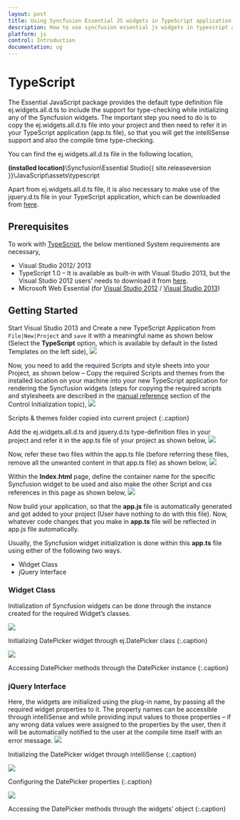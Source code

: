 ```yaml
---
layout: post
title: Using Syncfusion Essential JS widgets in TypeScript application
description: How to use syncfusion essential js widgets in typescript application.
platform: js
control: Introduction
documentation: ug
---
```


# TypeScript

The Essential JavaScript package provides the default type definition file ej.widgets.all.d.ts to include the support for type-checking while initializing any of the Syncfusion widgets. The important step you need to do is to copy the ej.widgets.all.d.ts file into your project and then need to refer it in your TypeScript application (app.ts file), so that you will get the intelliSense support and also the compile time type-checking. 

You can find the ej.widgets.all.d.ts file in the following location,

<b>(installed location)</b>\Syncfusion\Essential Studio\{{ site.releaseversion }}\JavaScript\assets\typescript

Apart from ej.widgets.all.d.ts file, it is also necessary to make use of the jquery.d.ts file in your TypeScript application, which can be downloaded from [here](https://github.com/borisyankov/DefinitelyTyped).

## Prerequisites

To work with [TypeScript](http://www.typescriptlang.org/Handbook), the below mentioned System requirements are necessary,

* Visual Studio 2012/ 2013
* TypeScript 1.0 – It is available as built-in with Visual Studio 2013, but the Visual Studio 2012 users’ needs to download it from [here](https://visualstudiogallery.msdn.microsoft.com/fa041d2d-5d77-494b-b0ba-8b4550792b4d).
* Microsoft Web Essential (for [Visual Studio 2012](http://visualstudiogallery.msdn.microsoft.com/07d54d12-7133-4e15-becb-6f451ea3bea6) / [Visual Studio 2013](http://visualstudiogallery.msdn.microsoft.com/56633663-6799-41d7-9df7-0f2a504ca361))

## Getting Started

Start Visual Studio 2013 and Create a new TypeScript Application from `File|New|Project` and `save` it with a meaningful name as shown below (Select the **TypeScript** option, which is available by default in the listed Templates on the left side),
![](/js/TypeScript_images/TypeScript_img1.png) 

Now, you need to add the required Scripts and style sheets into your Project, as shown below – Copy the required Scripts and themes from the installed location on your machine into your new TypeScript application for rendering the Syncfusion widgets (steps for copying the required scripts and stylesheets are described in the [manual reference](/js/control-initialization#manual-reference-of-scripts-and-stylesheets-in-a-html-page) section of the Control Initialization topic),
![](/js/TypeScript_images/TypeScript_img2.png)

Scripts & themes folder copied into current project
{:.caption} 

Add the ej.widgets.all.d.ts and jquery.d.ts type-definition files in your project and refer it in the app.ts file of your project as shown below,
![](/js/TypeScript_images/TypeScript_img3.png) 

Now, refer these two files within the app.ts file (before referring these files, remove all the unwanted content in that app.ts file) as shown below,
![](/js/TypeScript_images/TypeScript_img4.png) 

Within the **Index.html** page, define the container name for the specific Syncfusion widget to be used and also make the other Script and css references in this page as shown below,
![](/js/TypeScript_images/TypeScript_img5.png) 

Now build your application, so that the **app.js** file is automatically generated and got added to your project (User have nothing to do with this file). Now, whatever code changes that you make in **app.ts** file will be reflected in app.js file automatically. 

Usually, the Syncfusion widget initialization is done within this **app.ts** file using either of the following two ways.

* Widget Class
* jQuery Interface

### Widget Class

Initialization of Syncfusion widgets can be done through the instance created for the required Widget’s classes. 

![](/js/TypeScript_images/TypeScript_img6.png)

Initializing DatePicker widget through ej.DatePicker class
{:.caption} 

![](/js/TypeScript_images/TypeScript_img7.png)

Accessing DatePicker methods through the DatePicker instance
{:.caption} 

### jQuery Interface 

Here, the widgets are initialized using the plug-in name, by passing all the required widget properties to it. The property names can be accessible through intelliSense and while providing input values to those properties – if any wrong data values were assigned to the properties by the user, then it will be automatically notified to the user at the compile time itself with an error message.
![](/js/TypeScript_images/TypeScript_img8.png)

Initializing the DatePicker widget through intelliSense
{:.caption} 

![](/js/TypeScript_images/TypeScript_img9.png)

Configuring the DatePicker properties
{:.caption} 

![](/js/TypeScript_images/TypeScript_img10.png)

Accessing the DatePicker methods through the widgets’ object
{:.caption} 
